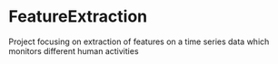 # FeatureExtraction
Project focusing on extraction of features on a time series data which monitors different human activities
